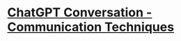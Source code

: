 <h1>
  <a href="https://chatgpt.com/share/68d12473-4680-8006-9e20-94af9c1bce03">
    ChatGPT Conversation - Communication Techniques
  </a>
</h1>